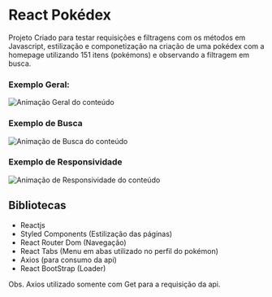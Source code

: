 # React Pokédex

Projeto Criado para testar requisições e filtragens com os métodos em Javascript, estilização e componetização na criação de uma pokédex com a homepage utilizando 151 itens (pokémons) e observando a filtragem em busca. 

### Exemplo Geral:

<img src="src/assets/geral.gif" alt="Animação Geral do conteúdo">


### Exemplo de Busca

<img src="src/assets/busca.gif" alt="Animação de Busca do conteúdo">

### Exemplo de Responsividade

<img src="src/assets/response.gif" alt="Animação de Responsividade do conteúdo">


## Bibliotecas

- Reactjs
- Styled Components (Estilização das páginas)
- React Router Dom (Navegação)
- React Tabs (Menu em abas utilizado no perfil do pokémon)
- Axios (para consumo da api)
- React BootStrap (Loader)


Obs. Axios utilizado somente com Get para a requisição da api.
